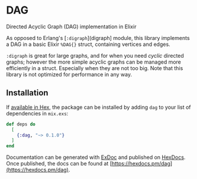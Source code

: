 # DAG

Directed Acyclic Graph (DAG) implementation in Elixir

As opposed to Erlang's [`:digraph`](digraph] module, this library
implements a DAG in a basic Elixir `%DAG{}` struct, containing
vertices and edges.

`:digraph` is great for large graphs, and for when you need *cyclic*
directed graphs; however the more simple acyclic graphs can be managed
more efficiently in a struct. Especially when they are not too
big. Note that this library is not optimized for performance in any
way.

[digraph]: http://erlang.org/doc/man/digraph.html


## Installation

If [available in Hex](https://hex.pm/docs/publish), the package can be installed
by adding `dag` to your list of dependencies in `mix.exs`:

```elixir
def deps do
  [
    {:dag, "~> 0.1.0"}
  ]
end
```

Documentation can be generated with [ExDoc](https://github.com/elixir-lang/ex_doc)
and published on [HexDocs](https://hexdocs.pm). Once published, the docs can
be found at [https://hexdocs.pm/dag](https://hexdocs.pm/dag).
